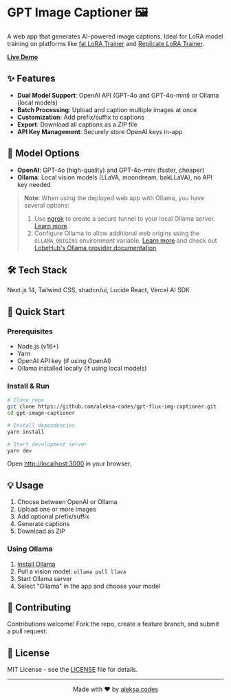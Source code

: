 # GPT Image Captioner 🖼️

A web app that generates AI-powered image captions. Ideal for LoRA model training on platforms like [fal LoRA Trainer](https://fal.ai/models/fal-ai/flux-lora-fast-training) and [Replicate LoRA Trainer](https://replicate.com/ostris/flux-dev-lora-trainer/train).

**[Live Demo](https://gptcaptioner.aleksa.io/)**

## ✨ Features

- **Dual Model Support**: OpenAI API (GPT-4o and GPT-4o-mini) or Ollama (local models)
- **Batch Processing**: Upload and caption multiple images at once
- **Customization**: Add prefix/suffix to captions
- **Export**: Download all captions as a ZIP file
- **API Key Management**: Securely store OpenAI keys in-app

## 🧠 Model Options

- **OpenAI**: GPT-4o (high-quality) and GPT-4o-mini (faster, cheaper)
- **Ollama**: Local vision models (LLaVA, moondream, bakLLaVA), no API key needed

> **Note**: When using the deployed web app with Ollama, you have several options:
>
> 1. Use [ngrok](https://ngrok.com/) to create a secure tunnel to your local Ollama server. [Learn more](https://github.com/ollama/ollama/blob/main/docs/faq.md#how-can-i-use-ollama-with-ngrok).
> 2. Configure Ollama to allow additional web origins using the `OLLAMA_ORIGINS` environment variable. [Learn more](https://github.com/ollama/ollama/blob/main/docs/faq.md#how-can-i-allow-additional-web-origins-to-access-ollama) and check out [LobeHub's Ollama provider documentation](https://lobehub.com/docs/usage/providers/ollama).

## 🛠️ Tech Stack

Next.js 14, Tailwind CSS, shadcn/ui, Lucide React, Vercel AI SDK

## 🚀 Quick Start

### Prerequisites

- Node.js (v16+)
- Yarn
- OpenAI API key (if using OpenAI)
- Ollama installed locally (if using local models)

### Install & Run

```bash
# Clone repo
git clone https://github.com/aleksa-codes/gpt-flux-img-captioner.git
cd gpt-image-captioner

# Install dependencies
yarn install

# Start development server
yarn dev
```

Open [http://localhost:3000](http://localhost:3000) in your browser.

## 💡 Usage

1. Choose between OpenAI or Ollama
2. Upload one or more images
3. Add optional prefix/suffix
4. Generate captions
5. Download as ZIP

### Using Ollama

1. [Install Ollama](https://ollama.com/download)
2. Pull a vision model: `ollama pull llava`
3. Start Ollama server
4. Select "Ollama" in the app and choose your model

## 🤝 Contributing

Contributions welcome! Fork the repo, create a feature branch, and submit a pull request.

## 📝 License

MIT License - see the [LICENSE](LICENSE) file for details.

---

<p align="center">Made with ❤️ by <a href="https://github.com/aleksa-codes">aleksa.codes</a></p>
